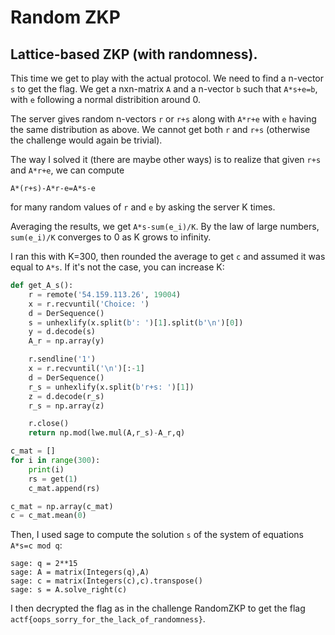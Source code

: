 # Random ZKP
## Lattice-based ZKP (with randomness). 

This time we get to play with the actual protocol. We need to find a n-vector `s` to get the flag. We get a nxn-matrix `A` and a n-vector `b` such that `A*s+e=b`, with `e` following a normal distribition around 0.

The server gives random n-vectors `r` or `r+s` along with `A*r+e` with `e` having the same distribution as above. We cannot get both `r` and `r+s` (otherwise the challenge would again be trivial). 

The way I solved it (there are maybe other ways) is to realize that given `r+s` and `A*r+e`, we can compute 
```
A*(r+s)-A*r-e=A*s-e
```
for many random values of `r` and `e` by asking the server K times.

Averaging the results, we get `A*s-sum(e_i)/K`. By the law of large numbers, `sum(e_i)/K` converges to 0 as K grows to infinity. 

I ran this with K=300, then rounded the average to get `c` and assumed it was equal to `A*s`. If it's not the case, you can increase K:
```python
def get_A_s():
    r = remote('54.159.113.26', 19004)
    x = r.recvuntil('Choice: ')
    d = DerSequence()
    s = unhexlify(x.split(b': ')[1].split(b'\n')[0])
    y = d.decode(s)
    A_r = np.array(y)

    r.sendline('1')
    x = r.recvuntil('\n')[:-1]
    d = DerSequence()
    r_s = unhexlify(x.split(b'r+s: ')[1])
    z = d.decode(r_s)
    r_s = np.array(z)

    r.close()
    return np.mod(lwe.mul(A,r_s)-A_r,q)

c_mat = []
for i in range(300):
    print(i)
    rs = get(1)
    c_mat.append(rs)

c_mat = np.array(c_mat)
c = c_mat.mean(0)
```

Then, I used sage to compute the solution `s` of the system of equations `A*s=c mod q`:
```
sage: q = 2**15
sage: A = matrix(Integers(q),A)
sage: c = matrix(Integers(c),c).transpose()
sage: s = A.solve_right(c)
```

I then decrypted the flag as in the challenge RandomZKP to get the flag `actf{oops_sorry_for_the_lack_of_randomness}`.
